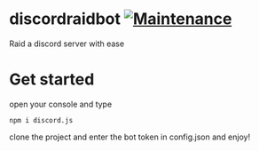 # discordraidbot [![Maintenance](https://img.shields.io/badge/Maintained%3F-yes-green.svg)](https://GitHub.com/Naereen/StrapDown.js/graphs/commit-activity)
Raid a discord server with ease

# Get started

open your console and type

```
npm i discord.js
```

clone the project and enter the bot token in config.json and enjoy!

